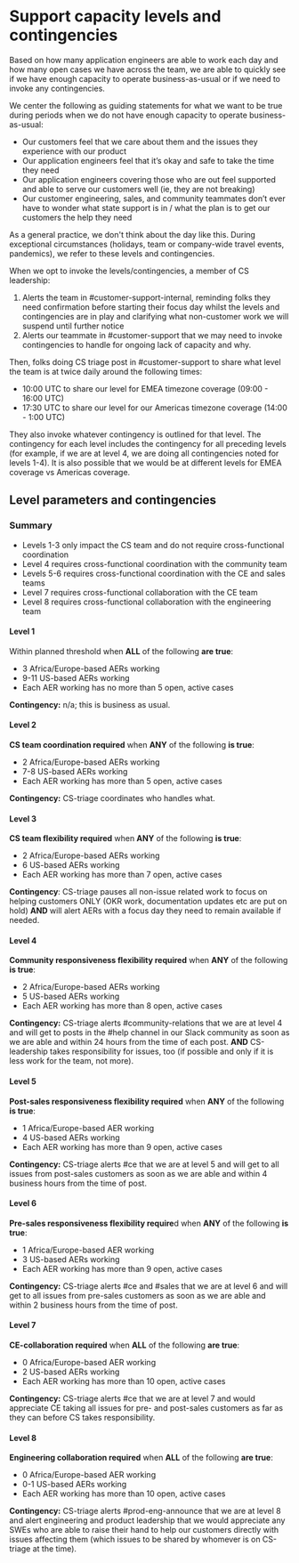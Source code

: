 # Support capacity levels and contingencies

Based on how many application engineers are able to work each day and how many open cases we have across the team, we are able to quickly see if we have enough capacity to operate business-as-usual or if we need to invoke any contingencies.

We center the following as guiding statements for what we want to be true during periods when we do not have enough capacity to operate business-as-usual:

- Our customers feel that we care about them and the issues they experience with our product
- Our application engineers feel that it’s okay and safe to take the time they need
- Our application engineers covering those who are out feel supported and able to serve our customers well (ie, they are not breaking)
- Our customer engineering, sales, and community teammates don’t ever have to wonder what state support is in / what the plan is to get our customers the help they need

As a general practice, we don't think about the day like this. During exceptional circumstances (holidays, team or company-wide travel events, pandemics), we refer to these levels and contingencies.

When we opt to invoke the levels/contingencies, a member of CS leadership:

1. Alerts the team in #customer-support-internal, reminding folks they need confirmation before starting their focus day whilst the levels and contingencies are in play and clarifying what non-customer work we will suspend until further notice
2. Alerts our teammate in #customer-support that we may need to invoke contingencies to handle for ongoing lack of capacity and why.

Then, folks doing CS triage post in #customer-support to share what level the team is at twice daily around the following times:

- 10:00 UTC to share our level for EMEA timezone coverage (09:00 - 16:00 UTC)
- 17:30 UTC to share our level for our Americas timezone coverage (14:00 - 1:00 UTC)

They also invoke whatever contingency is outlined for that level. The contingency for each level includes the contingency for all preceding levels (for example, if we are at level 4, we are doing all contingencies noted for levels 1-4). It is also possible that we would be at different levels for EMEA coverage vs Americas coverage.

## Level parameters and contingencies

### Summary

- Levels 1-3 only impact the CS team and do not require cross-functional coordination
- Level 4 requires cross-functional coordination with the community team
- Levels 5-6 requires cross-functional coordination with the CE and sales teams
- Level 7 requires cross-functional collaboration with the CE team
- Level 8 requires cross-functional collaboration with the engineering team

#### Level 1

Within planned threshold when **ALL** of the following **are true**:

- 3 Africa/Europe-based AERs working
- 9-11 US-based AERs working
- Each AER working has no more than 5 open, active cases

**Contingency:** n/a; this is business as usual.

#### Level 2

**CS team coordination required** when **ANY** of the following **is true**:

- 2 Africa/Europe-based AERs working
- 7-8 US-based AERs working
- Each AER working has more than 5 open, active cases

**Contingency:** CS-triage coordinates who handles what.

#### Level 3

**CS team flexibility required** when **ANY** of the following **is true**:

- 2 Africa/Europe-based AERs working
- 6 US-based AERs working
- Each AER working has more than 7 open, active cases

**Contingency**: CS-triage pauses all non-issue related work to focus on helping customers ONLY (OKR work, documentation updates etc are put on hold) **AND** will alert AERs with a focus day they need to remain available if needed.

#### Level 4

**Community responsiveness flexibility required** when **ANY** of the following **is true**:

- 2 Africa/Europe-based AERs working
- 5 US-based AERs working
- Each AER working has more than 8 open, active cases

**Contingency:** CS-triage alerts #community-relations that we are at level 4 and will get to posts in the #help channel in our Slack community as soon as we are able and within 24 hours from the time of each post. **AND** CS-leadership takes responsibility for issues, too (if possible and only if it is less work for the team, not more).

#### Level 5

**Post-sales responsiveness flexibility required** when **ANY** of the following **is true**:

- 1 Africa/Europe-based AER working
- 4 US-based AERs working
- Each AER working has more than 9 open, active cases

**Contingency:** CS-triage alerts #ce that we are at level 5 and will get to all issues from post-sales customers as soon as we are able and within 4 business hours from the time of post.

#### Level 6

**Pre-sales responsiveness flexibility require**d when **ANY** of the following **is true**:

- 1 Africa/Europe-based AER working
- 3 US-based AERs working
- Each AER working has more than 9 open, active cases

**Contingency:** CS-triage alerts #ce and #sales that we are at level 6 and will get to all issues from pre-sales customers as soon as we are able and within 2 business hours from the time of post.

#### Level 7

**CE-collaboration required** when **ALL** of the following **are true**:

- 0 Africa/Europe-based AER working
- 2 US-based AERs working
- Each AER working has more than 10 open, active cases

**Contingency:** CS-triage alerts #ce that we are at level 7 and would appreciate CE taking all issues for pre- and post-sales customers as far as they can before CS takes responsibility.

#### Level 8

**Engineering collaboration required** when **ALL** of the following **are true**:

- 0 Africa/Europe-based AER working
- 0-1 US-based AERs working
- Each AER working has more than 10 open, active cases

**Contingency:** CS-triage alerts #prod-eng-announce that we are at level 8 and alert engineering and product leadership that we would appreciate any SWEs who are able to raise their hand to help our customers directly with issues affecting them (which issues to be shared by whomever is on CS-triage at the time).
